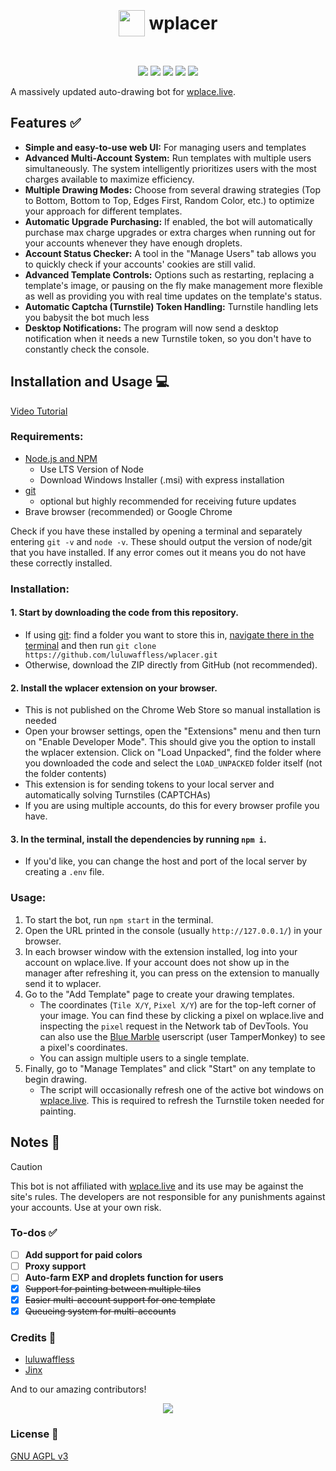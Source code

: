<h1 align="center"><p style="display: inline-flex; align-items: center; gap: 0.25em"><img style="width: 1.5em; height: 1.5em;" src="public/icons/favicon.png">wplacer</p></h1>

<p align="center"><img src="https://img.shields.io/github/package-json/v/luluwaffless/wplacer">
<a href="LICENSE"><img src="https://img.shields.io/github/license/luluwaffless/wplacer"></a>
<a href="https://discord.gg/qbtcWrHJvR"><img src="https://img.shields.io/badge/Support-gray?style=flat&logo=Discord&logoColor=white&logoSize=auto&labelColor=5562ea"></a>
<a href="LEIAME.md"><img src="https://img.shields.io/badge/tradução-português_(brasil)-green"></a>
<a href="LISEZMOI.md"><img src="https://img.shields.io/badge/traduction-français-blue"></a></p>

A massively updated auto-drawing bot for [wplace.live](https://wplace.live/).

## Features ✅

-   **Simple and easy-to-use web UI:** For managing users and templates
-   **Advanced Multi-Account System:** Run templates with multiple users simultaneously. The system intelligently prioritizes users with the most charges available to maximize efficiency.
-   **Multiple Drawing Modes:** Choose from several drawing strategies (Top to Bottom, Bottom to Top, Edges First, Random Color, etc.) to optimize your approach for different templates.
-   **Automatic Upgrade Purchasing:** If enabled, the bot will automatically purchase max charge upgrades or extra charges when running out for your accounts whenever they have enough droplets.
-   **Account Status Checker:** A tool in the "Manage Users" tab allows you to quickly check if your accounts' cookies are still valid.
-   **Advanced Template Controls:** Options such as restarting, replacing a template's image, or pausing on the fly make management more flexible as well as providing you with real time updates on the template's status.
-   **Automatic Captcha (Turnstile) Token Handling:** Turnstile handling lets you babysit the bot much less
-   **Desktop Notifications:** The program will now send a desktop notification when it needs a new Turnstile token, so you don't have to constantly check the console.

## Installation and Usage 💻

[Video Tutorial](https://youtu.be/YR978U84LSY)

### Requirements:
- [Node.js and NPM](https://nodejs.org/en/download)
   - Use LTS Version of Node
   - Download Windows Installer (.msi) with express installation
- [git](https://git-scm.com/downloads)
   - optional but highly recommended for receiving future updates
- Brave browser (recommended) or Google Chrome

Check if you have these installed by opening a terminal and separately entering `git -v` and `node -v`. These should output the version of node/git that you have installed. If any error comes out it means you do not have these correctly installed.
 
### Installation:
#### 1. Start by downloading the code from this repository.
   - If using [git](https://git-scm.com/downloads): find a folder you want to store this in, [navigate there in the terminal](https://johnwargo.com/posts/2024/launch-windows-terminal/) and then run `git clone https://github.com/luluwaffless/wplacer.git`
   - Otherwise, download the ZIP directly from GitHub (not recommended).
#### 2. Install the wplacer extension on your browser.
   - This is not published on the Chrome Web Store so manual installation is needed
   - Open your browser settings, open the "Extensions" menu and then turn on "Enable Developer Mode". This should give you the option to install the wplacer extension. Click on "Load Unpacked", find the folder where you downloaded the code and select the `LOAD_UNPACKED` folder itself (not the folder contents)
   -  This extension is for sending tokens to your local server and automatically solving Turnstiles (CAPTCHAs)
   -  If you are using multiple accounts, do this for every browser profile you have.
#### 3. In the terminal, install the dependencies by running `npm i`.
   - If you'd like, you can change the host and port of the local server by creating a `.env` file.
### Usage:
1. To start the bot, run `npm start` in the terminal.
2. Open the URL printed in the console (usually `http://127.0.0.1/`) in your browser.
3. In each browser window with the extension installed, log into your account on wplace.live. If your account does not show up in the manager after refreshing it, you can press on the extension to manually send it to wplacer.
4. Go to the "Add Template" page to create your drawing templates.
   - The coordinates (`Tile X/Y`, `Pixel X/Y`) are for the top-left corner of your image. You can find these by clicking a pixel on wplace.live and inspecting the `pixel` request in the Network tab of DevTools. You can also use the [Blue Marble](https://github.com/SwingTheVine/Wplace-BlueMarble) userscript (user TamperMonkey) to see a pixel's coordinates.
   - You can assign multiple users to a single template.
5. Finally, go to "Manage Templates" and click "Start" on any template to begin drawing.
   - The script will occasionally refresh one of the active bot windows on [wplace.live](https://wplace.live/). This is required to refresh the Turnstile token needed for painting.

## Notes 📝

> [!CAUTION]
> This bot is not affiliated with [wplace.live](https://wplace.live/) and its use may be against the site's rules. The developers are not responsible for any punishments against your accounts. Use at your own risk.

### To-dos ✅
- [ ] **Add support for paid colors**
- [ ] **Proxy support**
- [ ] **Auto-farm EXP and droplets function for users**
- [x] ~~Support for painting between multiple tiles~~
- [x] ~~Easier multi-account support for one template~~
- [x] ~~Queueing system for multi-accounts~~

### Credits 🙏

-   [luluwaffless](https://github.com/luluwaffless)
-   [Jinx](https://github.com/JinxTheCatto)

And to our amazing contributors!
<p align="center"><img src="https://contrib.rocks/image?repo=luluwaffless/wplacer"></p>

### License 📜

[GNU AGPL v3](LICENSE)




